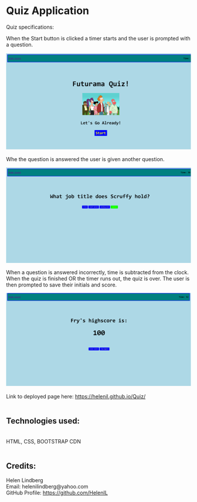# Quiz Application

Quiz specifications:

When the Start button is clicked a timer starts and the user is prompted with a question.

<img src="Assets/quizPic.png" alt="quiz start page">

Whe the question is answered the user is given another question. 

<img src="Assets/quizPic2.png" alt="quiz question page">

When a question is answered incorrectly, time is subtracted from the clock. When the quiz is finished OR the timer runs out, the quiz is over. The user is then prompted to save their initials and score.

<img src="Assets/quizPic3.png" alt="quiz high score page"><br><br>
Link to deployed page here: <a href="https://helenil.github.io/Quiz/">https://helenil.github.io/Quiz/</a><br><br>
<h2>Technologies used:</h2><br>
HTML, CSS, BOOTSTRAP CDN<br><br>
<h2>Credits:</h2>
Helen Lindberg<br>
Email: helenilindberg@yahoo.com<br>
GitHub Profile: <a href="https://github.com/HelenIL">https://github.com/HelenIL</a><br><br>
